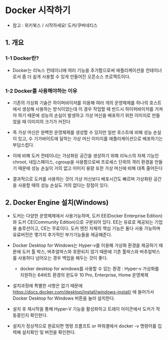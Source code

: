 # Docker 시작하기

* 참고 : 위키북스 / 시작하세요! 도커/쿠버네티스

## 1. 개요
### 1-1 Docker란?
- Docker는 리눅스 컨테이너에 여러 기능을 추가함으로써 애플리케이션을 컨테이너로서 좀 더 쉽게 사용할 수 있게 만들어진 오픈소스 프로젝트이다.

### 1-2 Docker를 사용해야하는 이유
- 기존의 가상화 기술은 하이퍼바이저를 이용해 여러 개의 운영체제를 하나의 호스트에서 생성해 사용하는 방식이었는데 이 경우 작업할 때 반드시 하이퍼바이저를 거쳐야 하기 때문에 성능의 손실이 발생하고 가상 머신을 배포하기 위한 이미지로 만들었을 때 이미지의 크기가 커진다

- 즉 가상 머신은 완벽한 운영체제를 생성할 수 있지만 일반 호스트에 비해 성능 손실이 있고, 수 기가바이트에 달하는 가상 머신 이미지를 애플리케이션으로 배포하기는 부담스럽다.

- 이에 비해 도커 컨테이너는 가상화된 공간을 생성하기 위해 리눅스의 자체 기능인 chroot, 네임스페이스, cgroup을 사용함으로써 프로세스 단위의 격리 환경을 만들기 때문에 성능 손실이
거의 없고 이미지 용량 또한 가상 머신에 비해 대폭 줄어든다

- 결과적으로 도커를 사용하는 것이 가상 머신보다 배포시간도 빠르며 가상화된 공간을 사용할 때의 성능 손실도 거의 없다는 장점이 있다.

## 2. Docker Engine 설치(Windows)
- 도커는 다양한 운영체제에서 사용가능하며, 도커 EE(Docker Enterprise Edition)와 도커 CE(Community Edition)으로 구분되어 있다. EE는 유료로 제공되는 기업용 솔루션이고, CE는 무료이다.
도커 엔진 자체의 핵심 기능은 둘다 사용 가능하며 유료버전은 몇가지 추가적인 부가기능들을 제공해준다.

- Docker Desktop for Windows는 Hyper-v를 이용해 가상화 환경을 제공하기 때문에 도커 툴 박스, 버추얼박스와 호환되지 않기 때문에 기존 툴박스와 버추얼박스를 사용하다 넘어오는 경우 백업을 해두는 것이 좋다.
  - docker desktop for windows를 사용할 수 있는 환경 : Hyper-v 가상화를 지원하는 64비트 환경의 윈도우 10 Pro, Enterprise, Home 운영체제

- 설치과정에 특별한 사항은 없기 때문에 https://docs.docker.com/desktop/install/windows-install/
에 들어가서 Docker Desktop for Windows 버튼을 눌러 설치한다.

- 설치 후 재시작을 통해 Hyper-V 기능을 활성화하고 트레이 아이콘에서 도커가 작동중인지 확인한다.

- 설치가 정상적으로 완료되면 명령 프롬프트 or 파워셸에서 docker -v 명령어를 입력해 설치확인 및 버전을 확인한다.
